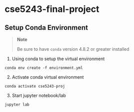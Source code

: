 # cse5243-final-project

## Setup Conda Environment 

> **Note**
>
> Be sure to have `conda` version 4.8.2 or greater installed 

1. Using conda to setup the virtual environment
```
conda env create -f environment.yml
```
2. Activate conda virtual environment 

```
conda activate cse5243-proj
```
3. Start jupyter notebook/lab
```
jupyter lab
```


